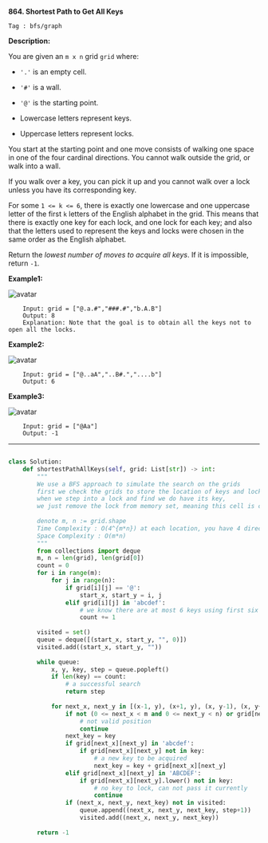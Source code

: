 **864. Shortest Path to Get All Keys**

```Tag : bfs/graph```

**Description:**

You are given an ```m x n``` grid ```grid``` where:

+ ```'.'``` is an empty cell.

+ ```'#'``` is a wall.

+ ```'@'``` is the starting point.

+ Lowercase letters represent keys.

+ Uppercase letters represent locks.

You start at the starting point and one move consists of walking one space in one of the four cardinal directions. You cannot walk outside the grid, or walk into a wall.

If you walk over a key, you can pick it up and you cannot walk over a lock unless you have its corresponding key.

For some ```1 <= k <= 6```, there is exactly one lowercase and one uppercase letter of the first ```k``` letters of the English alphabet in the grid. This means that there is exactly one key for each lock, and one lock for each key; and also that the letters used to represent the keys and locks were chosen in the same order as the English alphabet.

Return the *lowest number of moves to acquire all keys*. If it is impossible, return ```-1```.


**Example1:**

![avatar](Fig/864-E1.jpg)

        Input: grid = ["@.a.#","###.#","b.A.B"]
        Output: 8
        Explanation: Note that the goal is to obtain all the keys not to open all the locks.
        
**Example2:**

![avatar](Fig/864-E2.jpg)

        Input: grid = ["@..aA","..B#.","....b"]
        Output: 6
        
**Example3:**

![avatar](Fig/864-E3.jpg)

        Input: grid = ["@Aa"]
        Output: -1

-----------

```python

class Solution:
    def shortestPathAllKeys(self, grid: List[str]) -> int:
        """
        We use a BFS approach to simulate the search on the grids
        first we check the grids to store the location of keys and locks
        when we step into a lock and find we do have its key, 
        we just remove the lock from memory set, meaning this cell is clear to go
        
        denote m, n := grid.shape
        Time Complexity : O(4^{m*n}) at each location, you have 4 directions to go. In worst case, we will enumerate all possible paths with finite number of key states
        Space Complexity : O(m*n) 
        """
        from collections import deque
        m, n = len(grid), len(grid[0])
        count = 0
        for i in range(m):
            for j in range(n):
                if grid[i][j] == '@':
                    start_x, start_y = i, j
                elif grid[i][j] in 'abcdef': 
                    # we know there are at most 6 keys using first six lower letters
                    count += 1
      
        visited = set()
        queue = deque([(start_x, start_y, "", 0)])
        visited.add((start_x, start_y, ""))
        
        while queue:
            x, y, key, step = queue.popleft()
            if len(key) == count:
                # a successful search
                return step
            
            for next_x, next_y in [(x-1, y), (x+1, y), (x, y-1), (x, y+1)]:
                if not (0 <= next_x < m and 0 <= next_y < n) or grid[next_x][next_y] == '#':
                    # not valid position
                    continue
                next_key = key
                if grid[next_x][next_y] in 'abcdef':
                    if grid[next_x][next_y] not in key:
                        # a new key to be acquired
                        next_key = key + grid[next_x][next_y]
                elif grid[next_x][next_y] in 'ABCDEF':
                    if grid[next_x][next_y].lower() not in key:
                        # no key to lock, can not pass it currently
                        continue
                if (next_x, next_y, next_key) not in visited:
                    queue.append((next_x, next_y, next_key, step+1))
                    visited.add((next_x, next_y, next_key))
                        
        return -1
```

